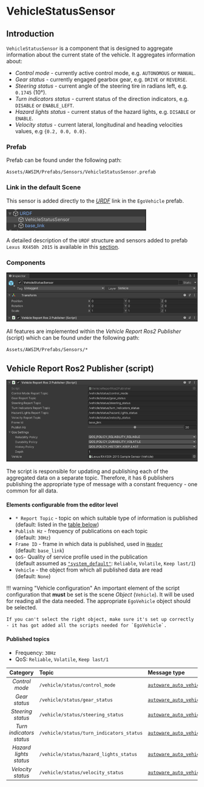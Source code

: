 # VehicleStatusSensor

## Introduction
`VehicleStatusSensor` is a component that is designed to aggregate information about the current state of the vehicle.
It aggregates information about:

- *Control mode* - currently active control mode, e.g. `AUTONOMOUS` or `MANUAL`.
- *Gear status* - currently engaged gearbox gear, e.g. `DRIVE` or `REVERSE`.
- *Steering status* - current angle of the steering tire in radians left, e.g. `0.1745` (10&deg;).
- *Turn indicators status* - current status of the direction indicators, e.g. `DISABLE` or `ENABLE_LEFT`.
- *Hazard lights status* - current status of the hazard lights, e.g. `DISABLE` or `ENABLE`.
- *Velocity status* - current lateral, longitudinal and heading velocities values, e.g `{0.2, 0.0, 0.0}`.

### Prefab
Prefab can be found under the following path:

```
Assets/AWSIM/Prefabs/Sensors/VehicleStatusSensor.prefab
```


### Link in the default Scene

This sensor is added directly to the [*URDF*](https://docs.ros.org/en/humble/Tutorials/Intermediate/URDF/URDF-Main.html) link in the `EgoVehicle` prefab.

![link](link.png)

A detailed description of the `URDF` structure and sensors added to prefab `Lexus RX450h 2015` is available in this [section](../../EgoVehicle/URDF/).

### Components 
![components](components.png)

All features are implemented within the *Vehicle Report Ros2 Publisher* (script) which can be found under the following path: 

```
Assets/AWSIM/Prefabs/Sensors/*
```

## Vehicle Report Ros2 Publisher (script)
![script](script.png)

The script is responsible for updating and publishing each of the aggregated data on a separate topic.
Therefore, it has 6 publishers publishing the appropriate type of message with a constant frequency - one common for all data.

#### Elements configurable from the editor level
- `* Report Topic` - topic on which suitable type of information is published<br>(default: listed in the [table below](#published-topics))
- `Publish Hz` - frequency of publications on each topic<br>(default: `30Hz`)
- `Frame ID` - frame in which data is published, used in [`Header`](https://docs.ros2.org/latest/api/std_msgs/msg/Header.html)<br>(default: `base_link`)
- `QoS`- Quality of service profile used in the publication<br>(default assumed as [`"system_default"`](https://docs.ros.org/en/humble/Concepts/About-Quality-of-Service-Settings.html): `Reliable`, `Volatile`, `Keep last/1`)
- `Vehicle` - the object from which all published data are read<br>(default: `None`)

!!! warning "Vehicle configuration"
    An important element of the script configuration that **must** be set is the scene *Object* (`Vehicle`).
    It will be used for reading all the data needed.
    The appropriate `EgoVehicle` object should be selected.

    If you can't select the right object, make sure it's set up correctly - it has got added all the scripts needed for `EgoVehicle`.

#### Published topics
- Frequency: `30Hz`
- QoS: `Reliable`, `Volatile`, `Keep last/1`

|         Category         | Topic                                    | Message type                                                                                                                                                             | `frame_id`  |
| :----------------------: | :--------------------------------------- | :----------------------------------------------------------------------------------------------------------------------------------------------------------------------- | :---------: |
|      *Control mode*      | `/vehicle/status/control_mode`           | [`autoware_auto_vehicle_msgs/ControlModeReport`](https://github.com/tier4/autoware_auto_msgs/blob/tier4/main/autoware_auto_vehicle_msgs/msg/ControlModeReport.idl)       |      -      |
|      *Gear status*       | `/vehicle/status/gear_status`            | [`autoware_auto_vehicle_msgs/GearReport` ](https://github.com/tier4/autoware_auto_msgs/blob/tier4/main/autoware_auto_vehicle_msgs/msg/GearReport.idl)                    |      -      |
|    *Steering status*     | `/vehicle/status/steering_status`        | [`autoware_auto_vehicle_msgs/SteeringReport`](https://github.com/tier4/autoware_auto_msgs/blob/tier4/main/autoware_auto_vehicle_msgs/msg/SteeringReport.idl)             |      -      |
| *Turn indicators status* | `/vehicle/status/turn_indicators_status` | [`autoware_auto_vehicle_msgs/TurnIndicatorsReport`](https://github.com/tier4/autoware_auto_msgs/blob/tier4/main/autoware_auto_vehicle_msgs/msg/TurnIndicatorsReport.idl) |      -      |
|  *Hazard lights status*  | `/vehicle/status/hazard_lights_status`   | [`autoware_auto_vehicle_msgs/HazardLightsReport`](https://github.com/tier4/autoware_auto_msgs/blob/tier4/main/autoware_auto_vehicle_msgs/msg/HazardLightsReport.idl)     |      -      |
|    *Velocity status*     | `/vehicle/status/velocity_status`        | [`autoware_auto_vehicle_msgs/VelocityReport`](https://github.com/tier4/autoware_auto_msgs/blob/tier4/main/autoware_auto_vehicle_msgs/msg/VelocityReport.idl)             | `base_line` |

